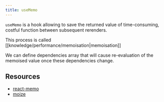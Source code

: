 ```yaml
---
title: useMemo
---
```


`useMemo` is a hook allowing to save the returned value of time-consuming, costful function between subsequent rerenders. 

This process is called [[knowledge/performance/memoisation|memoisation]]

We can define dependencies array that will cause re-evaluation of the memoised value once these dependencies change.

## Resources
- [react-memo](/knowledge/react/react-memo.md)
- [moize](/knowledge/react/packages/moize.md)
